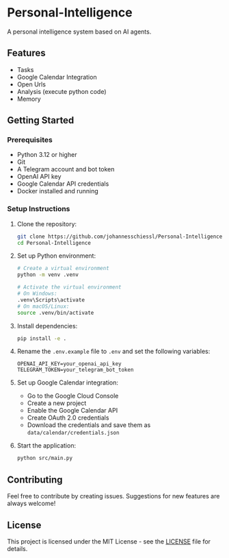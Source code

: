 # Personal-Intelligence
A personal intelligence system based on AI agents.

## Features
- Tasks
- Google Calendar Integration
- Open Urls
- Analysis (execute python code)
- Memory

## Getting Started

### Prerequisites
- Python 3.12 or higher
- Git
- A Telegram account and bot token
- OpenAI API key
- Google Calendar API credentials
- Docker installed and running

### Setup Instructions

1. Clone the repository:
   ```bash
   git clone https://github.com/johannesschiessl/Personal-Intelligence.git
   cd Personal-Intelligence
   ```

2. Set up Python environment:
   ```bash
   # Create a virtual environment
   python -m venv .venv
   
   # Activate the virtual environment
   # On Windows:
   .venv\Scripts\activate
   # On macOS/Linux:
   source .venv/bin/activate
   ```

3. Install dependencies:
   ```bash
   pip install -e .
   ```

4. Rename the `.env.example` file to `.env` and set the following variables:
   ```
   OPENAI_API_KEY=your_openai_api_key
   TELEGRAM_TOKEN=your_telegram_bot_token
   ```

5. Set up Google Calendar integration:
   - Go to the Google Cloud Console
   - Create a new project
   - Enable the Google Calendar API
   - Create OAuth 2.0 credentials
   - Download the credentials and save them as `data/calendar/credentials.json`

6. Start the application:
   ```bash
   python src/main.py
   ```

## Contributing

Feel free to contribute by creating issues. Suggestions for new features are always welcome!

## License

This project is licensed under the MIT License - see the [LICENSE](LICENSE) file for details.
